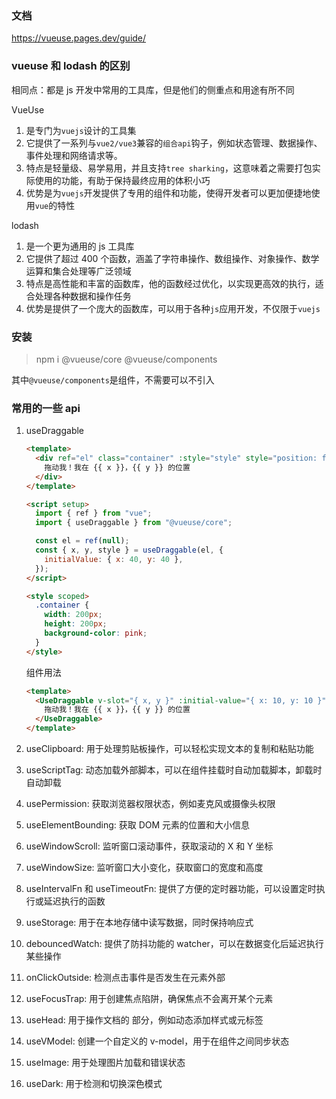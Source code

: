 ### 文档

<https://vueuse.pages.dev/guide/>

### vueuse 和 lodash 的区别

相同点：都是 js 开发中常用的工具库，但是他们的侧重点和用途有所不同

VueUse

1. 是专门为`vuejs`设计的工具集
2. 它提供了一系列与`vue2/vue3`兼容的`组合api`钩子，例如状态管理、数据操作、事件处理和网络请求等。
3. 特点是轻量级、易学易用，并且支持`tree sharking`，这意味着之需要打包实际使用的功能，有助于保持最终应用的体积小巧
4. 优势是为`vuejs`开发提供了专用的组件和功能，使得开发者可以更加便捷地使用`vue`的特性

lodash

1. 是一个更为通用的 js 工具库
2. 它提供了超过 400 个函数，涵盖了字符串操作、数组操作、对象操作、数学运算和集合处理等广泛领域
3. 特点是高性能和丰富的函数库，他的函数经过优化，以实现更高效的执行，适合处理各种数据和操作任务
4. 优势是提供了一个庞大的函数库，可以用于各种`js`应用开发，不仅限于`vuejs`

### 安装

> npm i @vueuse/core @vueuse/components

其中`@vueuse/components`是组件，不需要可以不引入

### 常用的一些 api

1. useDraggable

   ```html
   <template>
     <div ref="el" class="container" :style="style" style="position: fixed">
       拖动我！我在 {{ x }}，{{ y }} 的位置
     </div>
   </template>

   <script setup>
     import { ref } from "vue";
     import { useDraggable } from "@vueuse/core";

     const el = ref(null);
     const { x, y, style } = useDraggable(el, {
       initialValue: { x: 40, y: 40 },
     });
   </script>

   <style scoped>
     .container {
       width: 200px;
       height: 200px;
       background-color: pink;
     }
   </style>
   ```

   组件用法

   ```html
   <template>
     <UseDraggable v-slot="{ x, y }" :initial-value="{ x: 10, y: 10 }">
       拖动我！我在 {{ x }}，{{ y }} 的位置
     </UseDraggable>
   </template>
   ```

2. useClipboard: 用于处理剪贴板操作，可以轻松实现文本的复制和粘贴功能

3. useScriptTag: 动态加载外部脚本，可以在组件挂载时自动加载脚本，卸载时自动卸载

4. usePermission: 获取浏览器权限状态，例如麦克风或摄像头权限

5. useElementBounding: 获取 DOM 元素的位置和大小信息

6. useWindowScroll: 监听窗口滚动事件，获取滚动的 X 和 Y 坐标

7. useWindowSize: 监听窗口大小变化，获取窗口的宽度和高度

8. useIntervalFn 和 useTimeoutFn: 提供了方便的定时器功能，可以设置定时执行或延迟执行的函数

9. useStorage: 用于在本地存储中读写数据，同时保持响应式

10. debouncedWatch: 提供了防抖功能的 watcher，可以在数据变化后延迟执行某些操作

11. onClickOutside: 检测点击事件是否发生在元素外部

12. useFocusTrap: 用于创建焦点陷阱，确保焦点不会离开某个元素

13. useHead: 用于操作文档的 <head> 部分，例如动态添加样式或元标签

14. useVModel: 创建一个自定义的 v-model，用于在组件之间同步状态

15. useImage: 用于处理图片加载和错误状态

16. useDark: 用于检测和切换深色模式
